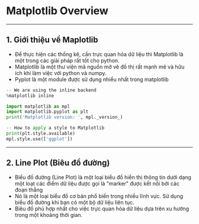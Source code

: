 # Matplotlib Overview
---
## 1. Giới thiệu về Maplotlib
* Để thực hiện các thống kê, cần trực quan hóa dữ liệu thì Matplotlib là một trong các giải pháp rất tốt cho python.
* Matplotlib là một thư viện mã nguồn mở vẽ đồ thị rất mạnh mẽ và hữu ích khi làm việc với python và numpy.
* Pyplot là một module được sử dụng nhiều nhất trong matplotlib
```python 
-- We are using the inline backend 
%matplotlib inline

import matplotlib as mpl
import matplotlib.pyplot as plt
print('Matplotlib version: ', mpl._version_) 

-- How to apply a style to Matplotlib
print(plt.style.available)
mpl.style.use(['ggplot'])
```
---
## 2. Line Plot (Biêu đồ đường)
* Biểu đồ đường (Line Plot) là một loại biểu đồ hiển thị thông tin dưới dạng một loạt các điểm dữ liệu được gọi là "marker" được kết nối bởi các đoạn thẳng 
* Nó là một loại biểu đồ cơ bản phổ biến trong nhiều lĩnh vực. Sử dụng biểu đồ đường khi bạn có một bộ dữ liệu liên tục.
* Biêu đồ phù hợp nhất cho việc trực quan hóa dữ liệu dựa trên xu hướng trong một khoảng thời gian.

 

